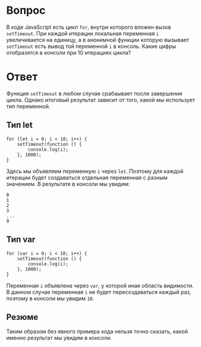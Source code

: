 # Вопрос

В коде JavaScript есть цикл `for`, внутри которого вложен вызов `setTimeout`. При каждой итерации локальная переменная `i` увеличивается на единицу, а в анонимной функции которую вызывает `setTimeout` есть вывод той переменной `i` в консоль. Какие цифры отобразятся в консоли при 10 итерациях цикла?

# Ответ

Функция `setTimeout` в любом случае срабаывает после завершения цикла. Однако итоговый результат зависит от того, какой мы использует тип переменной.

## Тип let

```
for (let i = 0; i < 10; i++) {
    setTimeout(function () {
        console.log(i);
    }, 1000);
}
```
Здесь мы объявляем переменную `i` через `let`. Поэтому для каждой итерации будет создаваться отдельная переменная с разным значением. В результате в консоли мы увидим:
```
0
1
2
3
...
9
```

## Тип var

```
for (var i = 0; i < 10; i++) {
    setTimeout(function () {
        console.log(i);
    }, 1000);
}
```

Переменная `i` объявлена через `var`, у которой иная область видимости. В данном случае переменная `i` не будет пересоздаваться каждый раз, поэтому в консоли мы увидим `10`.

## Резюме

Таким образом без явного примера кода нельзя точно сказать, какой именно результат мы увидим в консоли. 